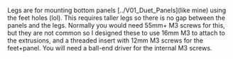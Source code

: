 Legs are for mounting bottom panels [../V01_Duet_Panels](like mine) using the feet holes (lol). This requires taller legs so there is no gap between the panels and the legs. Normally you would need 55mm+ M3 screws for this, but they are not common so I designed these to use 16mm M3 to attach to the extrusions, and a threaded insert with 12mm M3 screws for the feet+panel. You will need a ball-end driver for the internal M3 screws.